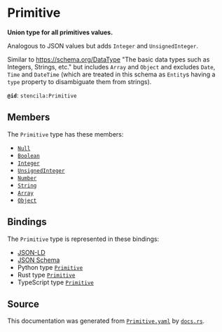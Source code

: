# Primitive

**Union type for all primitives values.**

Analogous to JSON values but adds `Integer` and `UnsignedInteger`.

Similar to https://schema.org/DataType "The basic data types such as Integers, Strings, etc."
but includes `Array` and `Object` and excludes `Date`, `Time` and `DateTime` (which are
treated in this schema as `Entity`s having a `type` property to disambiguate them from strings).


**`@id`**: `stencila:Primitive`

## Members

The `Primitive` type has these members:

- [`Null`](https://github.com/stencila/stencila/blob/main/docs/reference/schema/data/null.md)
- [`Boolean`](https://github.com/stencila/stencila/blob/main/docs/reference/schema/data/boolean.md)
- [`Integer`](https://github.com/stencila/stencila/blob/main/docs/reference/schema/data/integer.md)
- [`UnsignedInteger`](https://github.com/stencila/stencila/blob/main/docs/reference/schema/data/unsigned-integer.md)
- [`Number`](https://github.com/stencila/stencila/blob/main/docs/reference/schema/data/number.md)
- [`String`](https://github.com/stencila/stencila/blob/main/docs/reference/schema/data/string.md)
- [`Array`](https://github.com/stencila/stencila/blob/main/docs/reference/schema/data/array.md)
- [`Object`](https://github.com/stencila/stencila/blob/main/docs/reference/schema/data/object.md)

## Bindings

The `Primitive` type is represented in these bindings:

- [JSON-LD](https://stencila.dev/Primitive.jsonld)
- [JSON Schema](https://stencila.dev/Primitive.schema.json)
- Python type [`Primitive`](https://github.com/stencila/stencila/blob/main/python/python/stencila/types/primitive.py)
- Rust type [`Primitive`](https://github.com/stencila/stencila/blob/main/rust/schema/src/types/primitive.rs)
- TypeScript type [`Primitive`](https://github.com/stencila/stencila/blob/main/typescript/src/types/Primitive.ts)

## Source

This documentation was generated from [`Primitive.yaml`](https://github.com/stencila/stencila/blob/main/schema/Primitive.yaml) by [`docs.rs`](https://github.com/stencila/stencila/blob/main/rust/schema-gen/src/docs.rs).
